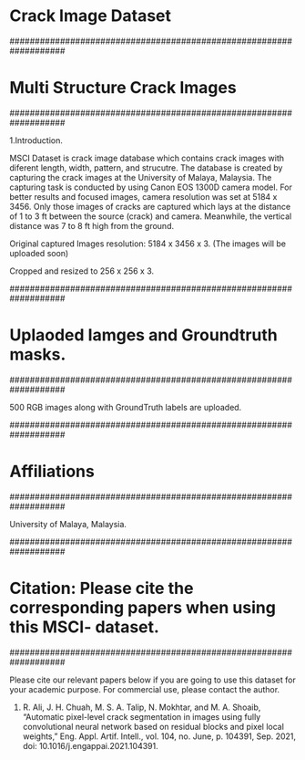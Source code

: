 # Crack Image Dataset
###################################################################

# Multi Structure Crack Images

###################################################################

1.Introduction.

MSCI Dataset is crack image database which contains crack images with diferent length, width, pattern, and strucutre. The database is created by capturing the crack images at the University of Malaya, Malaysia. The capturing task is conducted by using Canon EOS 1300D camera model. For better results and focused images, camera resolution was set at 5184 x 3456. Only those images of cracks are captured which lays at the distance of 1 to 3 ft between the source (crack) and camera. Meanwhile,
the vertical distance was 7 to 8 ft high from the ground.

Original captured Images resolution: 5184 x 3456 x 3. (The images will be uploaded soon) 

Cropped and resized to 256 x 256 x 3. 

###################################################################

# Uplaoded Iamges and Groundtruth masks.

###################################################################

500 RGB images along with GroundTruth labels are uploaded.

###################################################################

# Affiliations

###################################################################

University of Malaya, Malaysia.

###################################################################

# Citation: Please cite the corresponding papers when using this MSCI- dataset.

###################################################################

Please cite our relevant papers below if you are going to use this dataset for your academic purpose. For commercial use, please contact the author.

1. R. Ali, J. H. Chuah, M. S. A. Talip, N. Mokhtar, and M. A. Shoaib, “Automatic pixel-level crack segmentation in images using fully convolutional neural network based on residual blocks and pixel local weights,” Eng. Appl. Artif. Intell., vol. 104, no. June, p. 104391, Sep. 2021, doi: 10.1016/j.engappai.2021.104391.


